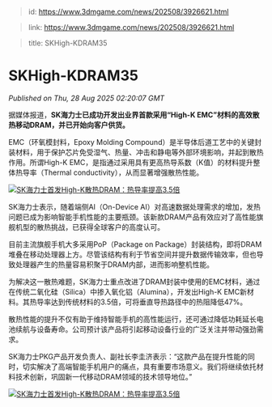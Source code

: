 > id: https://www.3dmgame.com/news/202508/3926621.html

> link: https://www.3dmgame.com/news/202508/3926621.html

> title: SKHigh-KDRAM35

# SKHigh-KDRAM35
_Published on Thu, 28 Aug 2025 02:20:07 GMT_

据媒体报道，**SK海力士已成功开发出业界首款采用“High-K EMC”材料的高效散热移动DRAM，并已开始向客户供货。**

EMC（环氧模封料，Epoxy Molding Compound）是半导体后道工艺中的关键封装材料，用于保护芯片免受湿气、热量、冲击和静电等外部环境影响，并起到散热作用。所谓High-K EMC，是指通过采用具有更高热导系数（K值）的材料提升整体热导率（Thermal conductivity），从而显著增强散热性能。

[![SK海力士首发High-K散热DRAM：热导率提高3.5倍](https://img.3dmgame.com/uploads/images/xiaz/20250828/1756347581_361147.png)](https://img1.mydrivers.com/img/20250828/2a289bce7ab84129ac1cde0f682fad4d.png)

SK海力士表示，随着端侧AI（On-Device AI）对高速数据处理需求的增加，发热问题已成为影响智能手机性能的主要瓶颈。该新款DRAM产品有效应对了高性能旗舰机型的散热挑战，已获得全球客户的高度认可。

目前主流旗舰手机大多采用PoP（Package on Package）封装结构，即将DRAM堆叠在移动处理器上方。尽管该结构有利于节省空间并提升数据传输效率，但也导致处理器产生的热量容易积聚于DRAM内部，进而影响整机性能。

为解决这一散热难题，SK海力士重点改进了DRAM封装中使用的EMC材料，通过在传统二氧化硅（Silica）中掺入氧化铝（Alumina），开发出High-K EMC新材料。其热导率达到传统材料的3.5倍，可将垂直导热路径中的热阻降低47%。

散热性能的提升不仅有助于维持智能手机的高性能运行，还可通过降低功耗延长电池续航与设备寿命。公司预计该产品将引起移动设备行业的广泛关注并带动强劲需求。

SK海力士PKG产品开发负责人、副社长李圭济表示：“这款产品在提升性能的同时，切实解决了高端智能手机用户的痛点，具有重要市场意义。我们将继续依托材料技术创新，巩固新一代移动DRAM领域的技术领导地位。”

[![SK海力士首发High-K散热DRAM：热导率提高3.5倍](https://img.3dmgame.com/uploads/images/xiaz/20250828/1756347581_395917.png)](https://img1.mydrivers.com/img/20250828/9399451165e14e09adf52b3a8262b702.png)
